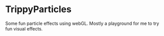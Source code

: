 # TrippyParticles
Some fun particle effects using webGL. Mostly a playground for me to try fun visual effects.

